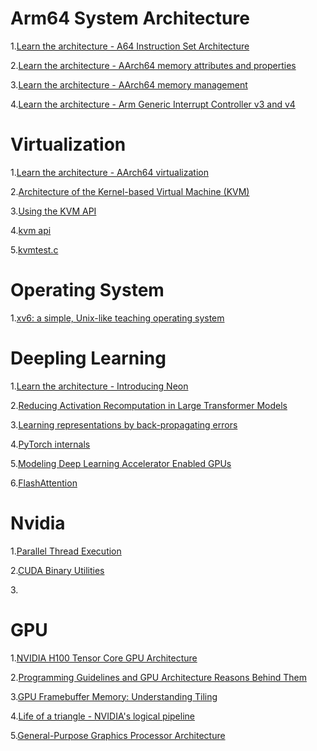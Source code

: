 # Arm64 System Architecture
1.[Learn the architecture - A64 Instruction Set Architecture](https://developer.arm.com/documentation/102374/0101/Overview)

2.[Learn the architecture - AArch64 memory
attributes and properties](https://developer.arm.com/documentation/102376/0200)

3.[Learn the architecture - AArch64 memory management](https://developer.arm.com/documentation/101811/0103)

4.[Learn the architecture - Arm Generic Interrupt Controller v3 and v4](https://developer.arm.com/documentation/198123/0302)

# Virtualization
1.[Learn the architecture - AArch64 virtualization](https://developer.arm.com/documentation/102142/latest/)

2.[Architecture of the Kernel-based Virtual Machine (KVM)](http://www.linux-kongress.org/2010/slides/KVM-Architecture-LK2010.pdf)

3.[Using the KVM API](https://lwn.net/Articles/658511/)

4.[kvm api](https://kernel.org/doc/Documentation/virtual/kvm/api.txt)

5.[kvmtest.c](https://lwn.net/Articles/658512/)

# Operating System
1.[xv6: a simple, Unix-like teaching operating system](https://pdos.csail.mit.edu/6.828/2023/xv6/book-riscv-rev3.pdf)

# Deepling Learning
1.[Learn the architecture - Introducing Neon](https://developer.arm.com/documentation/102474/0100)

2.[Reducing Activation Recomputation in Large Transformer Models](https://arxiv.org/pdf/2205.05198.pdf)

3.[Learning representations by back-propagating errors](https://www.iro.umontreal.ca/~vincentp/ift3395/lectures/backprop_old.pdf)

4.[PyTorch internals](http://web.mit.edu/~ezyang/Public/pytorch-internals.pdf)

5.[Modeling Deep Learning Accelerator Enabled GPUs](https://arxiv.org/pdf/1811.08309.pdf)

6.[FlashAttention](https://arxiv.org/pdf/2205.14135.pdf)

# Nvidia
1.[Parallel Thread Execution](https://docs.nvidia.com/cuda/parallel-thread-execution/)

2.[CUDA Binary Utilities](https://docs.nvidia.com/cuda/cuda-binary-utilities/index.html#)

3.[]()

# GPU
1.[NVIDIA H100 Tensor Core GPU Architecture](https://resources.nvidia.com/en-us-tensor-core/gtc22-whitepaper-hopper)

2.[Programming Guidelines and GPU Architecture Reasons Behind Them](https://on-demand.gputechconf.com/gtc/2013/presentations/S3466-Programming-Guidelines-GPU-Architecture.pdf)

3.[GPU Framebuffer Memory: Understanding Tiling](https://developer.samsung.com/galaxy-gamedev/resources/articles/gpu-framebuffer.html)

4.[Life of a triangle - NVIDIA's logical pipeline](https://developer.nvidia.com/content/life-triangle-nvidias-logical-pipeline)

5.[General-Purpose Graphics Processor Architecture](https://picture.iczhiku.com/resource/eetop/WHKdgQhRWGRojBxB.pdf)
